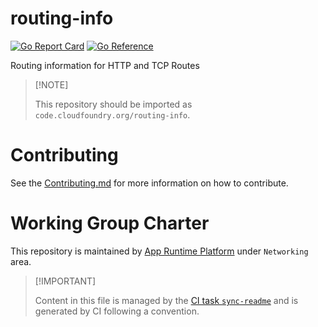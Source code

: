 # routing-info

[![Go Report
Card](https://goreportcard.com/badge/code.cloudfoundry.org/routing-info)](https://goreportcard.com/report/code.cloudfoundry.org/routing-info)
[![Go
Reference](https://pkg.go.dev/badge/code.cloudfoundry.org/routing-info.svg)](https://pkg.go.dev/code.cloudfoundry.org/routing-info)

Routing information for HTTP and TCP Routes

> \[!NOTE\]
>
> This repository should be imported as
> `code.cloudfoundry.org/routing-info`.

# Contributing

See the [Contributing.md](./.github/CONTRIBUTING.md) for more
information on how to contribute.

# Working Group Charter

This repository is maintained by [App Runtime
Platform](https://github.com/cloudfoundry/community/blob/main/toc/working-groups/app-runtime-platform.md)
under `Networking` area.

> \[!IMPORTANT\]
>
> Content in this file is managed by the [CI task
> `sync-readme`](https://github.com/cloudfoundry/wg-app-platform-runtime-ci/blob/c83c224ad06515ed52f51bdadf6075f56300ec93/shared/tasks/sync-readme/metadata.yml)
> and is generated by CI following a convention.
